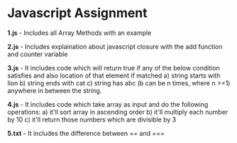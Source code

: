 # Javascript Assignment

**1.js** -  Includes all Array Methods with an example

**2.js** - Includes explaination about javascript closure with the add function and counter variable

**3.js** -  It includes code which will return true if any of the below condition satisfies and also location of that element if matched
            a) string starts with lion
            b) string ends with cat
            c) string has abc (b can be n times, where n >=1) anywhere in between the string.

**4.js** -  It includes code which take array as input and do the following operations:
            a) it'll sort array in ascending order
            b) it'll multiply each number by 10
            c) it'll return those numbers which are divisible by 3

**5.txt** - It includes the difference between == and ===

